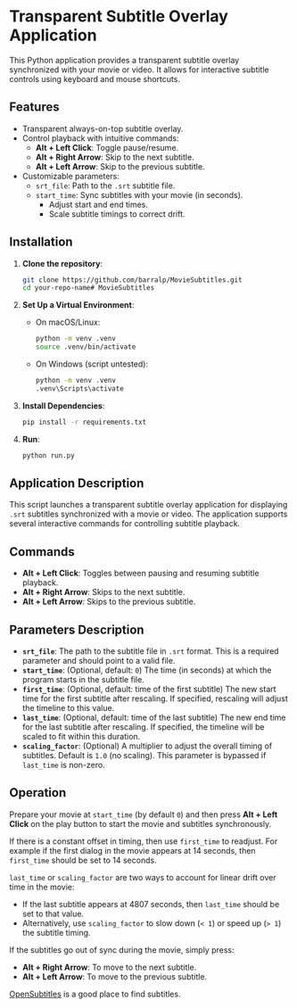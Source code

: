 # Transparent Subtitle Overlay Application

This Python application provides a transparent subtitle overlay synchronized with your movie or video. It allows for interactive subtitle controls using keyboard and mouse shortcuts.

## Features
- Transparent always-on-top subtitle overlay.
- Control playback with intuitive commands:
  - **Alt + Left Click**: Toggle pause/resume.
  - **Alt + Right Arrow**: Skip to the next subtitle.
  - **Alt + Left Arrow**: Skip to the previous subtitle.
- Customizable parameters:
  - `srt_file`: Path to the `.srt` subtitle file.
  - `start_time`: Sync subtitles with your movie (in seconds).
    - Adjust start and end times.
    - Scale subtitle timings to correct drift.

## Installation
1. **Clone the repository**:
   ```bash
   git clone https://github.com/barralp/MovieSubtitles.git
   cd your-repo-name# MovieSubtitles

2. **Set Up a Virtual Environment**:
   - On macOS/Linux:
     ```bash
     python -m venv .venv
     source .venv/bin/activate
     ```
   - On Windows (script untested):
     ```bash
     python -m venv .venv
     .venv\Scripts\activate
     ```

3. **Install Dependencies**:
   ```bash
   pip install -r requirements.txt

4. **Run**:
   ```bash
   python run.py


## Application Description
This script launches a transparent subtitle overlay application for displaying `.srt` subtitles synchronized with a movie or video. The application supports several interactive commands for controlling subtitle playback.

## Commands
- **Alt + Left Click**: Toggles between pausing and resuming subtitle playback.
- **Alt + Right Arrow**: Skips to the next subtitle.
- **Alt + Left Arrow**: Skips to the previous subtitle.

## Parameters Description
- **`srt_file`**: The path to the subtitle file in `.srt` format. This is a required parameter and should point to a valid file.
- **`start_time`**: (Optional, default: `0`) The time (in seconds) at which the program starts in the subtitle file.
- **`first_time`**: (Optional, default: time of the first subtitle) The new start time for the first subtitle after rescaling. If specified, rescaling will adjust the timeline to this value.
- **`last_time`**: (Optional, default: time of the last subtitle) The new end time for the last subtitle after rescaling. If specified, the timeline will be scaled to fit within this duration.
- **`scaling_factor`**: (Optional) A multiplier to adjust the overall timing of subtitles. Default is `1.0` (no scaling). This parameter is bypassed if `last_time` is non-zero.

## Operation
Prepare your movie at `start_time` (by default `0`) and then press **Alt + Left Click** on the play button to start the movie and subtitles synchronously. 

If there is a constant offset in timing, then use `first_time` to readjust. For example if the first dialog in the movie appears at 14 seconds, then `first_time` should be set to 14 seconds.

`last_time` or `scaling_factor` are two ways to account for linear drift over time in the movie:
- If the last subtitle appears at 4807 seconds, then `last_time` should be set to that value.
- Alternatively, use `scaling_factor` to slow down (`< 1`) or speed up (`> 1`) the subtitle timing.

If the subtitles go out of sync during the movie, simply press:
- **Alt + Right Arrow**: To move to the next subtitle.
- **Alt + Left Arrow**: To move to the previous subtitle.

[OpenSubtitles](https://www.opensubtitles.org/en/search/subs) is a good place to find subtitles.